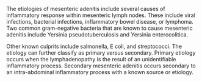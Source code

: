 The etiologies of mesenteric adenitis include several causes of inflammatory response within mesenteric lymph nodes. These include viral infections, bacterial infections, inflammatory bowel disease, or lymphoma. Two common gram-negative bacteria that are known to cause mesenteric adenitis include Yersinia pseudotuberculosis and Yersinia enterocolitica.

Other known culprits include salmonella, E coli, and streptococci. The etiology can further classify as primary versus secondary. Primary etiology occurs when the lymphadenopathy is the result of an unidentifiable inflammatory process. Secondary mesenteric adenitis occurs secondary to an intra-abdominal inflammatory process with a known source or etiology.
